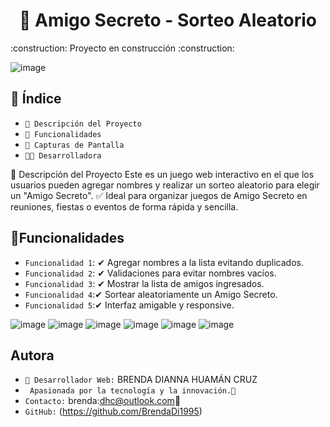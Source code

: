 <h1 align="center"> 🎁 Amigo Secreto - Sorteo Aleatorio </h1>
:construction: Proyecto en construcción :construction:

![image](https://github.com/user-attachments/assets/cffbaa82-3589-4a30-9540-05befe85fe70)

## 📌 Índice
- `📖 Descripción del Proyecto`
- `🚀 Funcionalidades`
- `🎨 Capturas de Pantalla`
- `👨‍💻 Desarrolladora`

📖 Descripción del Proyecto
Este es un juego web interactivo en el que los usuarios pueden agregar nombres y realizar un sorteo aleatorio para elegir un "Amigo Secreto".
✅ Ideal para organizar juegos de Amigo Secreto en reuniones, fiestas o eventos de forma rápida y sencilla.

## :hammer:Funcionalidades

- `Funcionalidad 1`: ✔ Agregar nombres a la lista evitando duplicados.
- `Funcionalidad 2`: ✔ Validaciones para evitar nombres vacíos.
- `Funcionalidad 3`: ✔ Mostrar la lista de amigos ingresados.
- `Funcionalidad 4`:✔ Sortear aleatoriamente un Amigo Secreto.
- `Funcionalidad 5`:✔ Interfaz amigable y responsive.

![image](https://github.com/user-attachments/assets/30d38f2c-ba9d-4f70-ae99-673d3d6760dc)
![image](https://github.com/user-attachments/assets/9b4d47ae-6c84-4ae5-b3ae-228210bbaec8)
![image](https://github.com/user-attachments/assets/76f2aada-cd6a-4c05-b899-ae0fd0978f63)
![image](https://github.com/user-attachments/assets/7037dbb9-e5f3-470d-8de1-25e574725996)
![image](https://github.com/user-attachments/assets/8229eff6-9b7f-4211-9683-9a2324099613)
![image](https://github.com/user-attachments/assets/d7ce4c03-ab6f-465f-b162-d37414096716)

## Autora

- `📍 Desarrollador Web:` BRENDA DIANNA HUAMÁN CRUZ
- ` Apasionada por la tecnología y la innovación.📧`
- `Contacto:` brenda:dhc@outlook.com🐙 
- `GitHub:` (https://github.com/BrendaDi1995)

